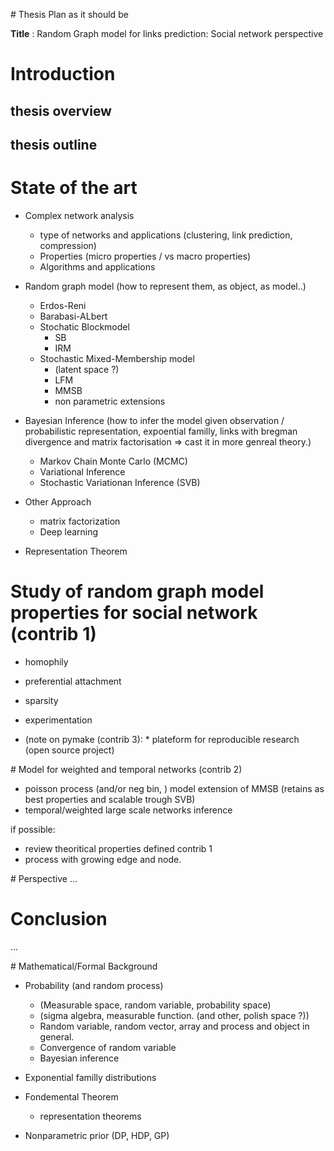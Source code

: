 # Thesis Plan as it should be

**Title** : Random Graph model for links prediction: Social network perspective



# Introduction
## thesis overview

## thesis outline


# State of the art

* Complex network analysis
    * type of networks and applications (clustering, link prediction, compression) 
    * Properties (micro properties / vs macro properties)
    * Algorithms and applications
* Random graph model (how to represent them, as object, as model..)
    * Erdos-Reni
    * Barabasi-ALbert
    * Stochatic Blockmodel
        * SB
        * IRM
    * Stochastic Mixed-Membership model
        * (latent space ?)
        * LFM
        * MMSB
        * non parametric extensions
* Bayesian Inference (how to infer the model given observation / probabilistic representation, expoential familly, links with bregman divergence and matrix factorisation =>  cast it in more genreal theory.)
    * Markov Chain Monte Carlo (MCMC)
    * Variational Inference
    * Stochastic Variationan Inference (SVB)
* Other Approach
    * matrix factorization
    * Deep learning

* Representation Theorem



# Study of random graph model properties for social network (contrib 1)

* homophily
* preferential attachment
* sparsity
* experimentation

* (note on pymake (contrib 3): * plateform for reproducible research (open source project)

<!-- reproduce experiment for sampled mask 10 zeros for each edges -->


# Model for weighted and temporal networks (contrib 2)

* poisson process (and/or neg bin, ) model extension of MMSB (retains as best properties and scalable trough SVB)
* temporal/weighted large scale networks inference

if possible:

* review theoritical properties defined contrib 1
* process with growing edge and node.



# Perspective
...

# Conclusion
...

# Mathematical/Formal Background

* Probability (and random process)

    * (Measurable space, random variable, probability space)
    * (sigma algebra, measurable function. (and other, polish space ?))
    * Random variable, random vector, array and process and object in general.
    * Convergence of random variable
    * Bayesian inference
* Exponential familly distributions
* Fondemental Theorem
    * representation theorems
* Nonparametric prior (DP, HDP, GP)

